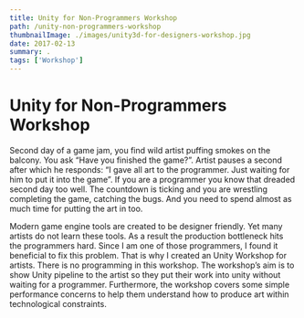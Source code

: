 ```yaml
---
title: Unity for Non-Programmers Workshop
path: /unity-non-programmers-workshop
thumbnailImage: ./images/unity3d-for-designers-workshop.jpg
date: 2017-02-13
summary: .
tags: ['Workshop']
---
```

# Unity for Non-Programmers Workshop

Second day of a game jam, you find wild artist puffing smokes on the balcony. You ask “Have you finished the game?”. Artist pauses a second after which he responds: “I gave all art to the programmer. Just waiting for him to put it into the game”. If you are a programmer you know that dreaded second day too well. The countdown is ticking and you are wrestling completing the game, catching the bugs. And you need to spend almost as much time for putting the art in too.

Modern game engine tools are created to be designer friendly. Yet many artists do not learn these tools. As a result the production bottleneck hits the programmers hard. Since I am one of those programmers, I found it beneficial to fix this problem. That is why I created an Unity Workshop for artists. There is no programming in this workshop. The workshop’s aim is to show Unity pipeline to the artist so they put their work into unity without waiting for a programmer. Furthermore, the workshop covers some simple performance concerns to help them understand how to produce art within technological constraints.
